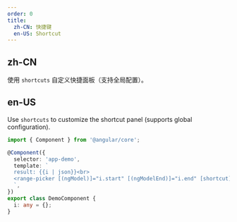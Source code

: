 ```yaml
---
order: 0
title:
  zh-CN: 快捷键
  en-US: Shortcut
---
```


## zh-CN

使用 `shortcuts` 自定义快捷面板（支持全局配置）。

## en-US

Use `shortcuts` to customize the shortcut panel (supports global configuration).

```ts
import { Component } from '@angular/core';

@Component({
  selector: 'app-demo',
  template: `
  result: {{i | json}}<br>
  <range-picker [(ngModel)]="i.start" [(ngModelEnd)]="i.end" [shortcut]="true"></range-picker>
  `,
})
export class DemoComponent {
  i: any = {};
}
```
